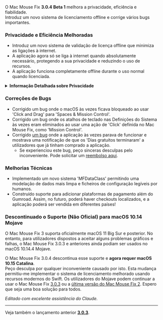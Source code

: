 O Mac Mouse Fix **3.0.4 Beta 1** melhora a privacidade, eficiência e fiabilidade.\
Introduz um novo sistema de licenciamento offline e corrige vários bugs importantes.

### Privacidade e Eficiência Melhoradas

- Introduz um novo sistema de validação de licença offline que minimiza as ligações à internet.
- A aplicação agora só se liga à internet quando absolutamente necessário, protegendo a sua privacidade e reduzindo o uso de recursos.
- A aplicação funciona completamente offline durante o uso normal quando licenciada.

<details>
<summary><b>Informação Detalhada sobre Privacidade</b></summary>
As versões anteriores validavam as licenças online em cada inicialização, potencialmente permitindo que registos de ligação fossem armazenados por servidores de terceiros (GitHub e Gumroad). O novo sistema elimina ligações desnecessárias – após a ativação inicial da licença, só se liga à internet se os dados locais da licença estiverem corrompidos.
<br><br>
Embora eu nunca tenha registado pessoalmente qualquer comportamento do utilizador, o sistema anterior teoricamente permitia que servidores de terceiros registassem endereços IP e horários de ligação. O Gumroad também podia registar a sua chave de licença e potencialmente correlacioná-la com qualquer informação pessoal que tenham registado sobre si quando comprou o Mac Mouse Fix.
<br><br>
Não considerei estas questões subtis de privacidade quando construí o sistema de licenciamento original, mas agora, o Mac Mouse Fix é tão privado e livre de internet quanto possível!
<br><br>
Veja também a <a href=https://gumroad.com/privacy>política de privacidade do Gumroad</a> e este meu <a href=https://github.com/noah-nuebling/mac-mouse-fix/issues/976#issuecomment-2140955801>comentário no GitHub</a>.

</details>

### Correções de Bugs

- Corrigido um bug onde o macOS às vezes ficava bloqueado ao usar 'Click and Drag' para 'Spaces & Mission Control'.
- Corrigido um bug onde os atalhos de teclado nas Definições do Sistema às vezes eram eliminados ao usar uma ação de 'Click' definida no Mac Mouse Fix, como 'Mission Control'.
- Corrigido [um bug](https://github.com/noah-nuebling/mac-mouse-fix/issues?q=state%3Aopen%20label%3A%22%27Free%20days%20are%20over%27%20bug%22) onde a aplicação às vezes parava de funcionar e mostrava uma notificação de que os 'Dias gratuitos terminaram' a utilizadores que já tinham comprado a aplicação.
    - Se experienciou este bug, peço sinceras desculpas pelo inconveniente. Pode solicitar um [reembolso aqui](https://redirect.macmousefix.com/?message=&target=mmf-apply-for-refund).

### Melhorias Técnicas

- Implementado um novo sistema 'MFDataClass' permitindo uma modelação de dados mais limpa e ficheiros de configuração legíveis por humanos.
- Construído suporte para adicionar plataformas de pagamento além do Gumroad. Assim, no futuro, poderá haver checkouts localizados, e a aplicação poderá ser vendida em diferentes países!

### Descontinuado o Suporte (Não Oficial) para macOS 10.14 Mojave

O Mac Mouse Fix 3 suporta oficialmente macOS 11 Big Sur e posterior. No entanto, para utilizadores dispostos a aceitar alguns problemas gráficos e falhas, o Mac Mouse Fix 3.0.3 e anteriores ainda podiam ser usados no macOS 10.14.4 Mojave.

O Mac Mouse Fix 3.0.4 descontinua esse suporte e **agora requer macOS 10.15 Catalina**.\
Peço desculpa por qualquer inconveniente causado por isto. Esta mudança permitiu-me implementar o sistema de licenciamento melhorado usando recursos modernos do Swift. Os utilizadores do Mojave podem continuar a usar o Mac Mouse Fix [3.0.3](https://github.com/noah-nuebling/mac-mouse-fix/releases/tag/3.0.3) ou a [última versão do Mac Mouse Fix 2](https://redirect.macmousefix.com/?target=mmf2-latest). Espero que seja uma boa solução para todos.

*Editado com excelente assistência do Claude.*

---

Veja também o lançamento anterior [**3.0.3**](https://github.com/noah-nuebling/mac-mouse-fix/releases/tag/3.0.3).